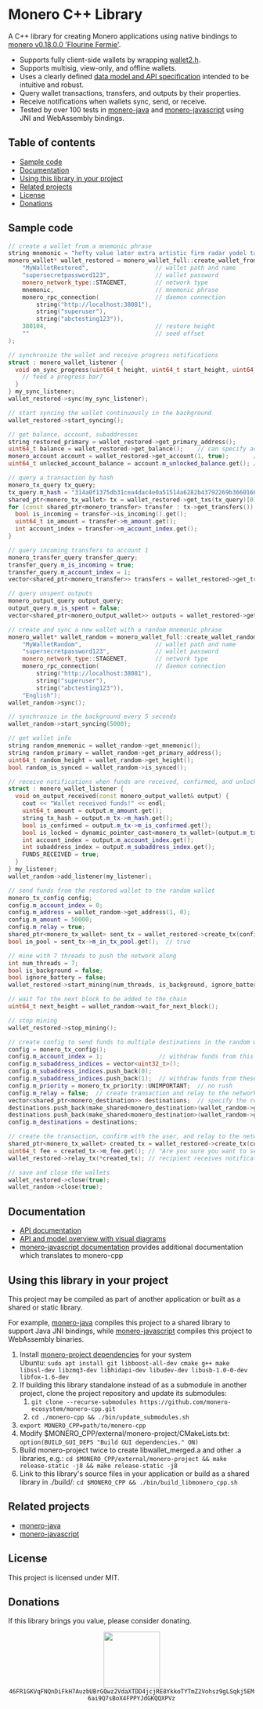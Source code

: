 # Monero C++ Library

A C++ library for creating Monero applications using native bindings to [monero v0.18.0.0 'Flourine Fermie'](https://github.com/monero-project/monero/tree/v0.18.0.0).

* Supports fully client-side wallets by wrapping [wallet2.h](https://github.com/monero-project/monero/blob/master/src/wallet/wallet2.h).
* Supports multisig, view-only, and offline wallets.
* Uses a clearly defined [data model and API specification](https://moneroecosystem.org/monero-java/monero-spec.pdf) intended to be intuitive and robust.
* Query wallet transactions, transfers, and outputs by their properties.
* Receive notifications when wallets sync, send, or receive.
* Tested by over 100 tests in [monero-java](https://github.com/monero-ecosystem/monero-java) and [monero-javascript](https://github.com/monero-ecosystem/monero-javascript) using JNI and WebAssembly bindings.

## Table of contents

* [Sample code](#sample-code)
* [Documentation](#documentation)
* [Using this library in your project](#using-this-library-in-your-project)
* [Related projects](#related-projects)
* [License](#license)
* [Donations](#donations)

## Sample code

```c++
// create a wallet from a mnemonic phrase
string mnemonic = "hefty value later extra artistic firm radar yodel talent future fungal nutshell because sanity awesome nail unjustly rage unafraid cedar delayed thumbs comb custom sanity";
monero_wallet* wallet_restored = monero_wallet_full::create_wallet_from_mnemonic(
    "MyWalletRestored",                   // wallet path and name
    "supersecretpassword123",             // wallet password
    monero_network_type::STAGENET,        // network type
    mnemonic,                             // mnemonic phrase
    monero_rpc_connection(                // daemon connection
        string("http://localhost:38081"),
        string("superuser"),
        string("abctesting123")),
    380104,                               // restore height
    ""                                    // seed offset
);

// synchronize the wallet and receive progress notifications
struct : monero_wallet_listener {
  void on_sync_progress(uint64_t height, uint64_t start_height, uint64_t end_height, double percent_done, const string& message) {
    // feed a progress bar?
  }
} my_sync_listener;
wallet_restored->sync(my_sync_listener);

// start syncing the wallet continuously in the background
wallet_restored->start_syncing();

// get balance, account, subaddresses
string restored_primary = wallet_restored->get_primary_address();
uint64_t balance = wallet_restored->get_balance();    // can specify account and subaddress indices
monero_account account = wallet_restored->get_account(1, true);       // get account with subaddresses
uint64_t unlocked_account_balance = account.m_unlocked_balance.get(); // get boost::optional value

// query a transaction by hash
monero_tx_query tx_query;
tx_query.m_hash = "314a0f1375db31cea4dac4e0a51514a6282b43792269b3660166d4d2b46437ca";
shared_ptr<monero_tx_wallet> tx = wallet_restored->get_txs(tx_query)[0];
for (const shared_ptr<monero_transfer> transfer : tx->get_transfers()) {
  bool is_incoming = transfer->is_incoming().get();
  uint64_t in_amount = transfer->m_amount.get();
  int account_index = transfer->m_account_index.get();
}

// query incoming transfers to account 1
monero_transfer_query transfer_query;
transfer_query.m_is_incoming = true;
transfer_query.m_account_index = 1;
vector<shared_ptr<monero_transfer>> transfers = wallet_restored->get_transfers(transfer_query);

// query unspent outputs
monero_output_query output_query;
output_query.m_is_spent = false;
vector<shared_ptr<monero_output_wallet>> outputs = wallet_restored->get_outputs(output_query);

// create and sync a new wallet with a random mnemonic phrase
monero_wallet* wallet_random = monero_wallet_full::create_wallet_random(
    "MyWalletRandom",                     // wallet path and name
    "supersecretpassword123",             // wallet password
    monero_network_type::STAGENET,        // network type
    monero_rpc_connection(                // daemon connection
        string("http://localhost:38081"),
        string("superuser"),
        string("abctesting123")),
    "English");
wallet_random->sync();

// synchronize in the background every 5 seconds
wallet_random->start_syncing(5000);

// get wallet info
string random_mnemonic = wallet_random->get_mnemonic();
string random_primary = wallet_random->get_primary_address();
uint64_t random_height = wallet_random->get_height();
bool random_is_synced = wallet_random->is_synced();

// receive notifications when funds are received, confirmed, and unlocked
struct : monero_wallet_listener {
  void on_output_received(const monero_output_wallet& output) {
    cout << "Wallet received funds!" << endl;
    uint64_t amount = output.m_amount.get();
    string tx_hash = output.m_tx->m_hash.get();
    bool is_confirmed = output.m_tx->m_is_confirmed.get();
    bool is_locked = dynamic_pointer_cast<monero_tx_wallet>(output.m_tx)->m_is_locked.get();
    int account_index = output.m_account_index.get();
    int subaddress_index = output.m_subaddress_index.get();
    FUNDS_RECEIVED = true;
  }
} my_listener;
wallet_random->add_listener(my_listener);

// send funds from the restored wallet to the random wallet
monero_tx_config config;
config.m_account_index = 0;
config.m_address = wallet_random->get_address(1, 0);
config.m_amount = 50000;
config.m_relay = true;
shared_ptr<monero_tx_wallet> sent_tx = wallet_restored->create_tx(config);
bool in_pool = sent_tx->m_in_tx_pool.get();  // true

// mine with 7 threads to push the network along
int num_threads = 7;
bool is_background = false;
bool ignore_battery = false;
wallet_restored->start_mining(num_threads, is_background, ignore_battery);

// wait for the next block to be added to the chain
uint64_t next_height = wallet_random->wait_for_next_block();

// stop mining
wallet_restored->stop_mining();

// create config to send funds to multiple destinations in the random wallet
config = monero_tx_config();
config.m_account_index = 1;                // withdraw funds from this account
config.m_subaddress_indices = vector<uint32_t>();
config.m_subaddress_indices.push_back(0);
config.m_subaddress_indices.push_back(1);  // withdraw funds from these subaddresses within the account
config.m_priority = monero_tx_priority::UNIMPORTANT;  // no rush
config.m_relay = false;  // create transaction and relay to the network if true
vector<shared_ptr<monero_destination>> destinations;  // specify the recipients and their amounts
destinations.push_back(make_shared<monero_destination>(wallet_random->get_address(1, 0), 50000));
destinations.push_back(make_shared<monero_destination>(wallet_random->get_address(2, 0), 50000));
config.m_destinations = destinations;

// create the transaction, confirm with the user, and relay to the network
shared_ptr<monero_tx_wallet> created_tx = wallet_restored->create_tx(config);
uint64_t fee = created_tx->m_fee.get(); // "Are you sure you want to send ...?"
wallet_restored->relay_tx(*created_tx); // recipient receives notification within 5 seconds

// save and close the wallets
wallet_restored->close(true);
wallet_random->close(true);
```

## Documentation

* [API documentation](https://moneroecosystem.org/monero-cpp/annotated.html)
* [API and model overview with visual diagrams](https://moneroecosystem.org/monero-java/monero-spec.pdf)
* [monero-javascript documentation](https://github.com/monero-ecosystem/monero-javascript#documentation) provides additional documentation which translates to monero-cpp

## Using this library in your project

This project may be compiled as part of another application or built as a shared or static library.

For example, [monero-java](https://github.com/monero-ecosystem/monero-java) compiles this project to a shared library to support Java JNI bindings, while [monero-javascript](https://github.com/monero-ecosystem/monero-javascript) compiles this project to WebAssembly binaries.

1. Install [monero-project dependencies](https://github.com/monero-project/monero#dependencies) for your system<br>
 Ubuntu: `sudo apt install git libboost-all-dev cmake g++ make libssl-dev libzmq3-dev libhidapi-dev libudev-dev libusb-1.0-0-dev libfox-1.6-dev`
2. If building this library standalone instead of as a submodule in another project, clone the project repository and update its submodules:
    1. `git clone --recurse-submodules https://github.com/monero-ecosystem/monero-cpp.git`
    2. `cd ./monero-cpp && ./bin/update_submodules.sh`
3. `export MONERO_CPP=path/to/monero-cpp`
4. Modify $MONERO_CPP/external/monero-project/CMakeLists.txt: `option(BUILD_GUI_DEPS "Build GUI dependencies." ON)`
4. Build monero-project twice to create libwallet_merged.a and other .a libraries, e.g.: `cd $MONERO_CPP/external/monero-project && make release-static -j8 && make release-static -j8`
5. Link to this library's source files in your application or build as a shared library in ./build/: `cd $MONERO_CPP && ./bin/build_libmonero_cpp.sh`

## Related projects

* [monero-java](https://github.com/monero-ecosystem/monero-java)
* [monero-javascript](https://github.com/monero-ecosystem/monero-javascript)

## License

This project is licensed under MIT.

## Donations

If this library brings you value, please consider donating.

<p align="center">
	<img src="donate.png" width="115" height="115"/><br>
	<code>46FR1GKVqFNQnDiFkH7AuzbUBrGQwz2VdaXTDD4jcjRE8YkkoTYTmZ2Vohsz9gLSqkj5EM6ai9Q7sBoX4FPPYJdGKQQXPVz</code>
</p>